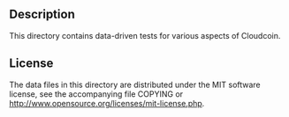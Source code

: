 Description
------------

This directory contains data-driven tests for various aspects of Cloudcoin.

License
--------

The data files in this directory are distributed under the MIT software
license, see the accompanying file COPYING or
http://www.opensource.org/licenses/mit-license.php.

